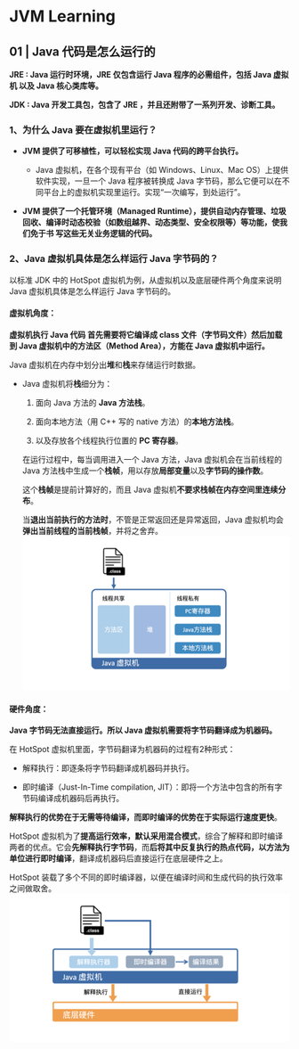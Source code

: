 # JVM Learning
## 01 | Java 代码是怎么运行的
**JRE : Java 运行时环境，JRE 仅包含运行 Java 程序的必需组件，包括 Java 虚拟机 以及 Java 核心类库等。**

**JDK : Java 开发工具包，包含了 JRE ，并且还附带了一系列开发、诊断工具。**

### 1、为什么 Java 要在虚拟机里运行？
- **JVM 提供了可移植性，可以轻松实现 Java 代码的跨平台执行。**
  - Java 虚拟机，在各个现有平台（如 Windows、Linux、Mac OS）上提供软件实现，一旦一个 Java 程序被转换成 Java 字节码，那么它便可以在不同平台上的虚拟机实现里运行。实现“一次编写，到处运行”。

- **JVM 提供了一个托管环境（Managed Runtime），提供自动内存管理、垃圾回收、编译时动态校验（如数组越界、动态类型、安全权限等）等功能，使我们免于书 写这些无关业务逻辑的代码。**

### 2、Java 虚拟机具体是怎么样运行 Java 字节码的？
以标准 JDK 中的 HotSpot 虚拟机为例，从虚拟机以及底层硬件两个角度来说明 Java 虚拟机具体是怎么样运行 Java 字节码的。
#### 虚拟机角度：
**虚拟机执行 Java 代码 首先需要将它编译成 class 文件（字节码文件）然后加载到 Java 虚拟机中的方法区（Method Area），方能在 Java 虚拟机中运行。**

Java 虚拟机在内存中划分出**堆**和**栈**来存储运行时数据。

- Java 虚拟机将**栈**细分为：
	
  1. 面向 Java 方法的 **Java 方法栈**。
	  
  2. 面向本地方法（用 C++ 写的 native 方法）的**本地方法栈**。
	  
  3. 以及存放各个线程执行位置的 **PC 寄存器**。
	  
  在运行过程中，每当调用进入一个 Java 方法，Java 虚拟机会在当前线程的 Java 方法栈中生成一个**栈帧**，用以存放**局部变量**以及**字节码的操作数**。

  这个**栈帧**是提前计算好的，而且 Java 虚拟机**不要求栈帧在内存空间里连续分布**。

  当**退出当前执行的方法时**，不管是正常返回还是异常返回，Java 虚拟机均会**弹出当前线程的当前栈帧**，并将之舍弃。
![jvm_run](https://github.com/monsterhxw/JVM-Learning/blob/master/images/jvm_run.png)

#### 硬件角度：
**Java 字节码无法直接运行。所以 Java 虚拟机需要将字节码翻译成为机器码。**

在 HotSpot 虚拟机里面，字节码翻译为机器码的过程有2种形式：

- 解释执行：即逐条将字节码翻译成机器码并执行。

- 即时编译（Just-In-Time compilation, JIT）：即将一个方法中包含的所有字节码编译成机器码后再执行。

**解释执行的优势在于无需等待编译，而即时编译的优势在于实际运行速度更快**。

HotSpot 虚拟机为了**提高运行效率，默认采用混合模式**，综合了解释和即时编译两者的优点。它会**先解释执行字节码**，而**后将其中反复执行的热点代码，以方法为单位进行即时编译**，翻译成机器码后直接运行在底层硬件之上。

HotSpot 装载了多个不同的即时编译器，以便在编译时间和生成代码的执行效率之间做取舍。
![jvm_compilation](https://github.com/monsterhxw/JVM-Learning/blob/master/images/jvm_compilation.png)